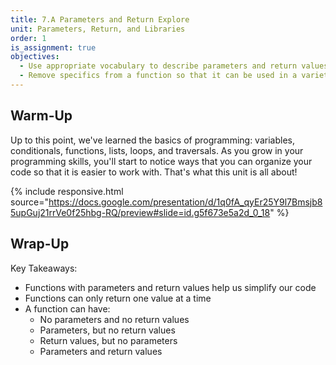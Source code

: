 ```yaml
---
title: 7.A Parameters and Return Explore
unit: Parameters, Return, and Libraries
order: 1
is_assignment: true
objectives:
  - Use appropriate vocabulary to describe parameters and return values.
  - Remove specifics from a function so that it can be used in a variety of situations
---
```


## Warm-Up

Up to this point, we've learned the basics of programming: variables, conditionals, functions, lists, loops, and traversals. As you grow in your programming skills, you'll start to notice ways that you can organize your code so that it is easier to work with. That's what this unit is all about!

{% include responsive.html source="https://docs.google.com/presentation/d/1q0fA_qyEr25Y9l7Bmsjb85upGuj21rrVe0f25hbg-RQ/preview#slide=id.g5f673e5a2d_0_18" %}

## Wrap-Up

Key Takeaways:

- Functions with parameters and return values help us simplify our code
- Functions can only return one value at a time
- A function can have:
  - No parameters and no return values
  - Parameters, but no return values
  - Return values, but no parameters
  - Parameters and return values
